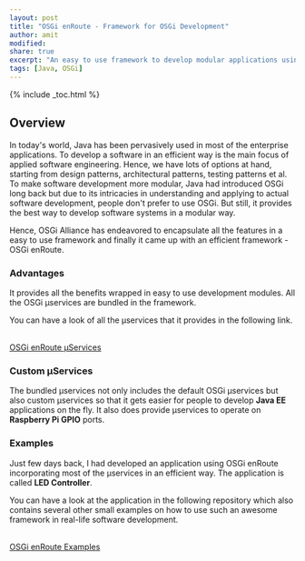 ```yaml
---
layout: post
title: "OSGi enRoute - Framework for OSGi Development"
author: amit
modified:
share: true
excerpt: "An easy to use framework to develop modular applications using OSGi"
tags: [Java, OSGi]
---
```


{% include _toc.html %}

## Overview

In today's world, Java has been pervasively used in most of the enterprise applications. To develop a software in an efficient way is the main focus of applied software engineering. Hence, we have lots of options at hand, starting from design patterns, architectural patterns, testing patterns et al. To make software development more modular, Java had introduced OSGi long back but due to its intricacies in understanding and applying to actual software development, people don't prefer to use OSGi. But still, it provides the best way to develop software systems in a modular way.  <br />

Hence, OSGi Alliance has endeavored to encapsulate all the features in a easy to use framework and finally it came up with an efficient framework - OSGi enRoute.

### Advantages

It provides all the benefits wrapped in easy to use development modules. All the OSGi &micro;services are bundled in the framework.  

You can have a look of all the &micro;services that it provides in the following link.  
<br />

<a markdown="0" href="http://enroute.osgi.org/book/400-services.html" class="btn" target="_blank">OSGi enRoute &micro;Services</a>

### Custom &micro;Services

The bundled &micro;services not only includes the default OSGi &micro;services but also custom &micro;services so that it gets easier for people to develop **Java EE** applications on the fly. It also does provide &micro;services to operate on **Raspberry Pi GPIO** ports.

### Examples

Just few days back, I had developed an application using OSGi enRoute incorporating most of the &micro;services in an efficient way. The application is called **LED Controller**.  <br />

You can have a look at the application in the following repository which also contains several other small examples on how to use such an awesome framework in real-life software development.  
<br />

<a markdown="0" href="https://github.com/osgi/osgi.enroute.examples" class="btn" target="_blank">OSGi enRoute Examples</a>
